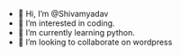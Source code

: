 - 👋 Hi, I’m @Shivamyadav
- 👀 I’m interested in coding.
- 🌱 I’m currently learning python.
- 💞️ I’m looking to collaborate on wordpress


<!---
Shivamyadav9696/Shivamyadav9696 is a ✨ special ✨ repository because its `README.md` (this file) appears on your GitHub profile.
You can click the Preview link to take a look at your changes.
--->
